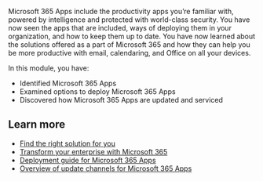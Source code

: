 Microsoft 365 Apps include the productivity apps you’re familiar with, powered by intelligence and protected with world-class security. You have now seen the apps that are included, ways of deploying them in your organization, and how to keep them up to date. You have now learned about the solutions offered as a part of Microsoft 365 and how they can help you be more productive with email, calendaring, and Office on all your devices.

In this module, you have:

 -  Identified Microsoft 365 Apps
 -  Examined options to deploy Microsoft 365 Apps
 -  Discovered how Microsoft 365 Apps are updated and serviced

## Learn more

 -  [Find the right solution for you](https://www.microsoft.com/microsoft-365/compare-all-microsoft-365-products-b)
 -  [Transform your enterprise with Microsoft 365](https://www.microsoft.com/microsoft-365/compare-microsoft-365-enterprise-plans)
 -  [Deployment guide for Microsoft 365 Apps](/deployoffice/deployment-guide-microsoft-365-apps)
 -  [Overview of update channels for Microsoft 365 Apps](/DeployOffice/overview-update-channels)
